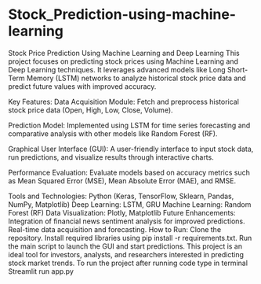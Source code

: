# Stock_Prediction-using-machine-learning
Stock Price Prediction Using Machine Learning and Deep Learning This project focuses on predicting stock prices using Machine Learning and Deep Learning techniques. It leverages advanced models like Long Short-Term Memory (LSTM) networks to analyze historical stock price data and predict future values with improved accuracy.

Key Features:
Data Acquisition Module: Fetch and preprocess historical stock price data (Open, High, Low, Close, Volume).

Prediction Model: Implemented using LSTM for time series forecasting and comparative analysis with other models like Random Forest (RF).

Graphical User Interface (GUI): A user-friendly interface to input stock data, run predictions, and visualize results through interactive charts.

Performance Evaluation: Evaluate models based on accuracy metrics such as Mean Squared Error (MSE), Mean Absolute Error (MAE), and RMSE.

Tools and Technologies:
Python (Keras, TensorFlow, Sklearn, Pandas, NumPy, Matplotlib)
Deep Learning: LSTM, GRU
Machine Learning: Random Forest (RF)
Data Visualization: Plotly, Matplotlib
Future Enhancements:
Integration of financial news sentiment analysis for improved predictions.
Real-time data acquisition and forecasting.
How to Run:
Clone the repository.
Install required libraries using pip install -r requirements.txt.
Run the main script to launch the GUI and start predictions.
This project is an ideal tool for investors, analysts, and researchers interested in predicting stock market trends.
To run the project after running code type in terminal Streamlit run app.py
